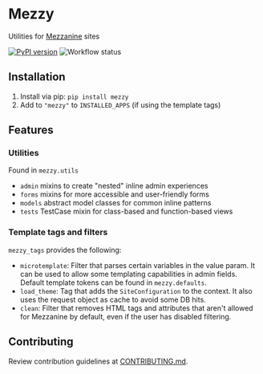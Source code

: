 # Mezzy

Utilities for [Mezzanine](http://mezzanine.jupo.org/) sites

[![PyPI version](https://badge.fury.io/py/mezzy.svg)](https://badge.fury.io/py/mezzy)
![Workflow status](https://github.com/unplugstudio/mezzy/workflows/Test%20and%20release/badge.svg)

## Installation

1. Install via pip: `pip install mezzy`
1. Add to `"mezzy"` to `INSTALLED_APPS` (if using the template tags)

## Features

### Utilities

Found in `mezzy.utils`

- `admin` mixins to create "nested" inline admin experiences
- `forms` mixins for more accessible and user-friendly forms
- `models` abstract model classes for common inline patterns
- `tests` TestCase mixin for class-based and function-based views

### Template tags and filters

`mezzy_tags` provides the following:

- `microtemplate`: Filter that parses certain variables in the value param. It can be used to allow some templating capabilities in admin fields. Default template tokens can be found in `mezzy.defaults`.
- `load_theme`: Tag that adds the `SiteConfiguration` to the context. It also uses the request object as cache to avoid some DB hits.
- `clean`: Filter that removes HTML tags and attributes that aren't allowed for Mezzanine by default, even if the user has disabled filtering.

## Contributing

Review contribution guidelines at [CONTRIBUTING.md].

[CONTRIBUTING.md]: CONTRIBUTING.md
